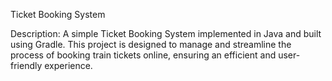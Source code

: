 Ticket Booking System

Description: A simple Ticket Booking System implemented in Java and built using Gradle.
             This project is designed to manage and streamline the process of booking train tickets online,
             ensuring an efficient and user-friendly experience.

